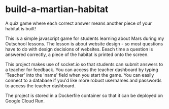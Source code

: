 # build-a-martian-habitat
A quiz game where each correct answer means another piece of your habitat is built!

This is a simple javascript game for students learning about Mars during my Outschool lessons. The lesson is about website design - so most questions have to do with design decisions of websites. Eeach time a question is answered correctly, a piece of the habitat is printed onto the screen.

This project makes use of socket.io so that students can submit answers to a teacher for feedback. You can access the teacher dashboard by typing 'Teacher' into the 'name' field when you start the game. You can easily connect to a database if you'd like more robust usernames and passwords to access the teacher dashboard. 

The project is stored in a Dockerfile container so that it can be deployed on Google Cloud Run. 
